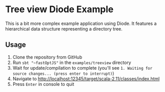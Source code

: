 # Tree view Diode Example

This is a bit more complex example application using Diode. It features a hierarchical data structure representing a directory tree. 

## Usage

1. Clone the repository from GitHub
1. Run `sbt "~fastOptJS"` in the `examples/treeview` directory
1. Wait for update/compilation to complete (you'll see `1. Waiting for source changes... (press enter to interrupt)`)
1. Navigate to [http://localhost:12345/target/scala-2.11/classes/index.html](http://localhost:12345/target/scala-2.11/classes/index.html)
1. Press `Enter` in console to quit
